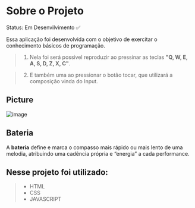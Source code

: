 # Sobre o Projeto

Status: Em Desenvilvimento ✅

 Essa aplicação foi desenvolvida com o objetivo de exercitar o conhecimento básicos de programação. 

>1. Nela foi será possivel reproduzir ao pressinar as teclas **"Q, W, E, A, S, D, Z, X, C"**.

>2. E também uma ao pressionar o botão tocar, que utilizará a composição vinda do Input.

## Picture
![image](https://user-images.githubusercontent.com/79663619/180220314-759f08d7-aa9a-4e6e-a5b6-7370043acc4b.png)

## Bateria 
A **bateria** define e marca o compasso mais rápido ou mais lento de uma melodia, atribuindo uma cadência própria e “energia” a cada performance.

## Nesse projeto foi utilizado:
>* HTML
>* CSS
>* JAVASCRIPT
